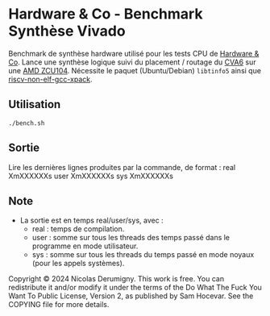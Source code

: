 Hardware & Co - Benchmark Synthèse Vivado
=========================================

Benchmark de synthèse hardware utilisé pour les tests CPU de [Hardware & Co](https://hardwareand.co/). Lance une synthèse logique suivi du placement / routage du [CVA6](https://cva6.readthedocs.io) sur une [AMD ZCU104](https://www.xilinx.com/products/boards-and-kits/zcu104.html). Nécessite le paquet (Ubuntu/Debian) `libtinfo5` ainsi que [riscv-non-elf-gcc-xpack](https://github.com/xpack-dev-tools/riscv-none-elf-gcc-xpack).

## Utilisation
`./bench.sh`

## Sortie
Lire les dernières lignes produites par la commande, de format :
	real    XmXXXXXXs
	user    XmXXXXXXs
	sys     XmXXXXXXs

## Note
- La sortie est en temps real/user/sys, avec :
	- real : temps de compilation.
	- user : somme sur tous les threads des temps passé dans le programme en mode utilisateur.
	- sys : somme sur tous les threads du temps passé en mode noyaux (pour les appels systèmes).

Copyright © 2024 Nicolas Derumigny.
This work is free. You can redistribute it and/or modify it under the
terms of the Do What The Fuck You Want To Public License, Version 2,
as published by Sam Hocevar. See the COPYING file for more details.
